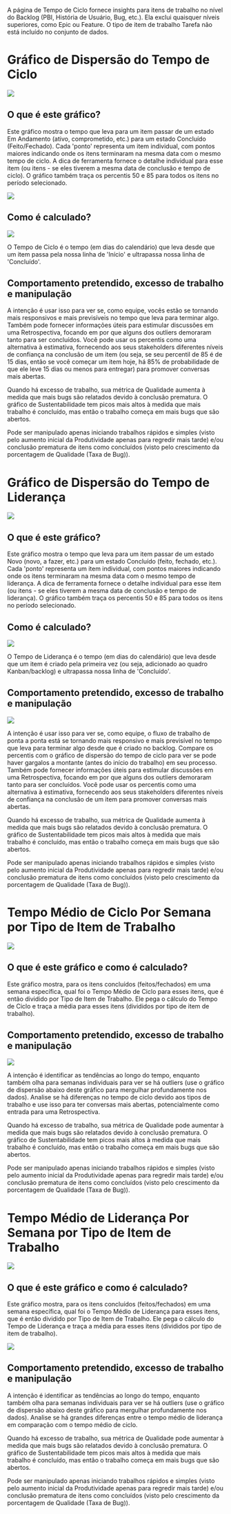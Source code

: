 A página de Tempo de Ciclo fornece insights para itens de trabalho no nível do Backlog (PBI, História de Usuário, Bug, etc.). Ela exclui quaisquer níveis superiores, como Epic ou Feature. O tipo de item de trabalho Tarefa não está incluído no conjunto de dados.

# Gráfico de Dispersão do Tempo de Ciclo
![](https://raw.githubusercontent.com/nbrown02/FlowViz/main/Screenshots/Cycle%20Time%20Scatter.png)

## O que é este gráfico?

Este gráfico mostra o tempo que leva para um item passar de um estado Em Andamento (ativo, comprometido, etc.) para um estado Concluído (Feito/Fechado). Cada 'ponto' representa um item individual, com pontos maiores indicando onde os itens terminaram na mesma data com o mesmo tempo de ciclo. A dica de ferramenta fornece o detalhe individual para esse item (ou itens - se eles tiverem a mesma data de conclusão e tempo de ciclo). O gráfico também traça os percentis 50 e 85 para todos os itens no período selecionado.

![](https://raw.githubusercontent.com/nbrown02/FlowViz/main/Screenshots/Cycle%20Time%20Scatter2.png)

## Como é calculado?
![](https://raw.githubusercontent.com/nbrown02/FlowViz/main/Screenshots/CycleCalc.png)

O Tempo de Ciclo é o tempo (em dias do calendário) que leva desde que um item passa pela nossa linha de 'Início' e ultrapassa nossa linha de 'Concluído'.

## Comportamento pretendido, excesso de trabalho e manipulação

A intenção é usar isso para ver se, como equipe, vocês estão se tornando mais responsivos e mais previsíveis no tempo que leva para terminar algo. Também pode fornecer informações úteis para estimular discussões em uma Retrospectiva, focando em por que alguns dos outliers demoraram tanto para ser concluídos. Você pode usar os percentis como uma alternativa à estimativa, fornecendo aos seus stakeholders diferentes níveis de confiança na conclusão de um item (ou seja, se seu percentil de 85 é de 15 dias, então se você começar um item hoje, há 85% de probabilidade de que ele leve 15 dias ou menos para entregar) para promover conversas mais abertas.

Quando há excesso de trabalho, sua métrica de Qualidade aumenta à medida que mais bugs são relatados devido à conclusão prematura. O gráfico de Sustentabilidade tem picos mais altos à medida que mais trabalho é concluído, mas então o trabalho começa em mais bugs que são abertos.

Pode ser manipulado apenas iniciando trabalhos rápidos e simples (visto pelo aumento inicial da Produtividade apenas para regredir mais tarde) e/ou conclusão prematura de itens como concluídos (visto pelo crescimento da porcentagem de Qualidade (Taxa de Bug)).

# Gráfico de Dispersão do Tempo de Liderança
![](https://raw.githubusercontent.com/nbrown02/FlowViz/main/Screenshots/Lead%20Time%20Scatter.png)

## O que é este gráfico?

Este gráfico mostra o tempo que leva para um item passar de um estado Novo (novo, a fazer, etc.) para um estado Concluído (feito, fechado, etc.). Cada 'ponto' representa um item individual, com pontos maiores indicando onde os itens terminaram na mesma data com o mesmo tempo de liderança. A dica de ferramenta fornece o detalhe individual para esse item (ou itens - se eles tiverem a mesma data de conclusão e tempo de liderança). O gráfico também traça os percentis 50 e 85 para todos os itens no período selecionado.

## Como é calculado?
![](https://raw.githubusercontent.com/nbrown02/FlowViz/main/Screenshots/LeadWiki.png)

O Tempo de Liderança é o tempo (em dias do calendário) que leva desde que um item é criado pela primeira vez (ou seja, adicionado ao quadro Kanban/backlog) e ultrapassa nossa linha de 'Concluído'.

## Comportamento pretendido, excesso de trabalho e manipulação
![](https://raw.githubusercontent.com/nbrown02/FlowViz/main/Screenshots/Lead%20Time%20Scatter2.png)

A intenção é usar isso para ver se, como equipe, o fluxo de trabalho de ponta a ponta está se tornando mais responsivo e mais previsível no tempo que leva para terminar algo desde que é criado no backlog. Compare os percentis com o gráfico de dispersão do tempo de ciclo para ver se pode haver gargalos a montante (antes do início do trabalho) em seu processo. Também pode fornecer informações úteis para estimular discussões em uma Retrospectiva, focando em por que alguns dos outliers demoraram tanto para ser concluídos. Você pode usar os percentis como uma alternativa à estimativa, fornecendo aos seus stakeholders diferentes níveis de confiança na conclusão de um item para promover conversas mais abertas.

Quando há excesso de trabalho, sua métrica de Qualidade aumenta à medida que mais bugs são relatados devido à conclusão prematura. O gráfico de Sustentabilidade tem picos mais altos à medida que mais trabalho é concluído, mas então o trabalho começa em mais bugs que são abertos.

Pode ser manipulado apenas iniciando trabalhos rápidos e simples (visto pelo aumento inicial da Produtividade apenas para regredir mais tarde) e/ou conclusão prematura de itens como concluídos (visto pelo crescimento da porcentagem de Qualidade (Taxa de Bug)).

# Tempo Médio de Ciclo Por Semana por Tipo de Item de Trabalho
![](https://raw.githubusercontent.com/nbrown02/FlowViz/main/Screenshots/Average%20Cycle%20Time.png)

## O que é este gráfico e como é calculado?

Este gráfico mostra, para os itens concluídos (feitos/fechados) em uma semana específica, qual foi o Tempo Médio de Ciclo para esses itens, que é então dividido por Tipo de Item de Trabalho. Ele pega o cálculo do Tempo de Ciclo e traça a média para esses itens (divididos por tipo de item de trabalho).

## Comportamento pretendido, excesso de trabalho e manipulação
![](https://raw.githubusercontent.com/nbrown02/FlowViz/main/Screenshots/Average%20Cycle%20Time2.png)

A intenção é identificar as tendências ao longo do tempo, enquanto também olha para semanas individuais para ver se há outliers (use o gráfico de dispersão abaixo deste gráfico para mergulhar profundamente nos dados). Analise se há diferenças no tempo de ciclo devido aos tipos de trabalho e use isso para ter conversas mais abertas, potencialmente como entrada para uma Retrospectiva.

Quando há excesso de trabalho, sua métrica de Qualidade pode aumentar à medida que mais bugs são relatados devido à conclusão prematura. O gráfico de Sustentabilidade tem picos mais altos à medida que mais trabalho é concluído, mas então o trabalho começa em mais bugs que são abertos.

Pode ser manipulado apenas iniciando trabalhos rápidos e simples (visto pelo aumento inicial da Produtividade apenas para regredir mais tarde) e/ou conclusão prematura de itens como concluídos (visto pelo crescimento da porcentagem de Qualidade (Taxa de Bug)).

# Tempo Médio de Liderança Por Semana por Tipo de Item de Trabalho
![](https://raw.githubusercontent.com/nbrown02/FlowViz/main/Screenshots/Average%20Lead%20Time.png)

## O que é este gráfico e como é calculado?

Este gráfico mostra, para os itens concluídos (feitos/fechados) em uma semana específica, qual foi o Tempo Médio de Liderança para esses itens, que é então dividido por Tipo de Item de Trabalho. Ele pega o cálculo do Tempo de Liderança e traça a média para esses itens (divididos por tipo de item de trabalho).

![](https://raw.githubusercontent.com/nbrown02/FlowViz/main/Screenshots/Average%20Lead%20Time2.png)

## Comportamento pretendido, excesso de trabalho e manipulação

A intenção é identificar as tendências ao longo do tempo, enquanto também olha para semanas individuais para ver se há outliers (use o gráfico de dispersão abaixo deste gráfico para mergulhar profundamente nos dados). Analise se há grandes diferenças entre o tempo médio de liderança em comparação com o tempo médio de ciclo.

Quando há excesso de trabalho, sua métrica de Qualidade pode aumentar à medida que mais bugs são relatados devido à conclusão prematura. O gráfico de Sustentabilidade tem picos mais altos à medida que mais trabalho é concluído, mas então o trabalho começa em mais bugs que são abertos.

Pode ser manipulado apenas iniciando trabalhos rápidos e simples (visto pelo aumento inicial da Produtividade apenas para regredir mais tarde) e/ou conclusão prematura de itens como concluídos (visto pelo crescimento da porcentagem de Qualidade (Taxa de Bug)).
